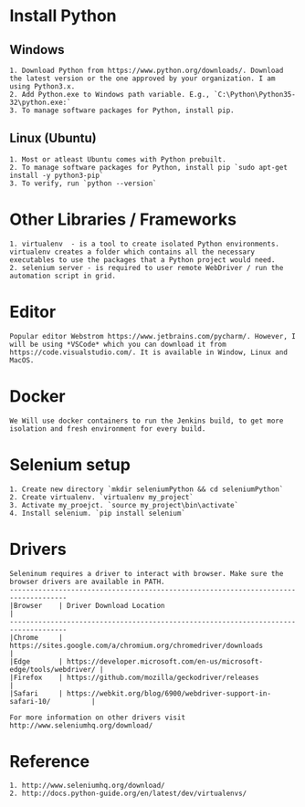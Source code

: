 # Install Python
## Windows
    1. Download Python from https://www.python.org/downloads/. Download the latest version or the one approved by your organization. I am using Python3.x.
    2. Add Python.exe to Windows path variable. E.g., `C:\Python\Python35-32\python.exe:`
    3. To manage software packages for Python, install pip.

## Linux (Ubuntu)
    1. Most or atleast Ubuntu comes with Python prebuilt.
    2. To manage software packages for Python, install pip `sudo apt-get install -y python3-pip`
    3. To verify, run `python --version`

# Other Libraries / Frameworks
    1. virtualenv  - is a tool to create isolated Python environments. virtualenv creates a folder which contains all the necessary executables to use the packages that a Python project would need.
    2. selenium server - is required to user remote WebDriver / run the automation script in grid.

# Editor
    Popular editor Webstrom https://www.jetbrains.com/pycharm/. However, I will be using *VSCode* which you can download it from https://code.visualstudio.com/. It is available in Window, Linux and MacOS.

# Docker
    We Will use docker containers to run the Jenkins build, to get more isolation and fresh environment for every build.

# Selenium setup
    1. Create new directory `mkdir seleniumPython && cd seleniumPython`    
    2. Create virtualenv. `virtualenv my_project`
    3. Activate my_proejct. `source my_project\bin\activate`
    4. Install selenium. `pip install selenium`

# Drivers
    Seleninum requires a driver to interact with browser. Make sure the browser drivers are available in PATH.
    ------------------------------------------------------------------------------------
    |Browser    | Driver Download Location                                              |
    ------------------------------------------------------------------------------------
    |Chrome 	| https://sites.google.com/a/chromium.org/chromedriver/downloads        |
    |Edge	    | https://developer.microsoft.com/en-us/microsoft-edge/tools/webdriver/ |
    |Firefox	| https://github.com/mozilla/geckodriver/releases                       |
    |Safari	    | https://webkit.org/blog/6900/webdriver-support-in-safari-10/          |

    For more information on other drivers visit http://www.seleniumhq.org/download/


# Reference
    1. http://www.seleniumhq.org/download/
    2. http://docs.python-guide.org/en/latest/dev/virtualenvs/    